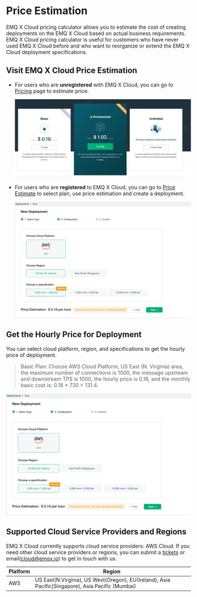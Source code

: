 # Price Estimation

EMQ X Cloud pricing calculator allows you to estimate the cost of creating deployments on the EMQ X Cloud based on actual business requirements. EMQ X Cloud pricing calculator is useful for customers who have never used EMQ X Cloud before and who want to reorganize or extend the EMQ X Cloud deployment specifications.



## Visit EMQ X Cloud Price Estimation

- For users who are **unregistered** with EMQ X Cloud, you can go to [Pricing](https://cloud.emqx.io/pricing) page to estimate price.

  ![pricing](../_assets/pricing.png)

- For users who are **registered** to EMQ X Cloud, you can go to [Price Estimate](https://cloud.emqx.io/console/deployments/0?oper=new) to select plan, use price estimation and create a deployment.

  ![calculator](./_assets/calculator.png)



## Get the Hourly Price for Deployment

You can select cloud platform, region, and specifications to get the hourly price of deployment.

> Basic Plan: Choose AWS Cloud Platform, US East (N. Virginia) area, the maximum number of connections is 1000, the message upstream and downstream TPS is 1000, the hourly price is 0.18, and the monthly basic cost is: 0.18 * 730 = 131.4.
  
  ![deployment_price](./_assets/calculator.png)


## Supported Cloud Service Providers and Regions

EMQ X Cloud currently supports cloud service providers: AWS Cloud. If you need other cloud service providers or regions, you can submit a [tickets](../contact.md) or email(cloud@emqx.io) to get in touch with us.

| Platform | Region                                                       |
| -------- | ------------------------------------------------------------ |
| AWS      | US East(N.Virginia), US West(Oregon), EU(Ireland), Asia Pacific(Singapore), Asia Pacific (Mumbai) |
